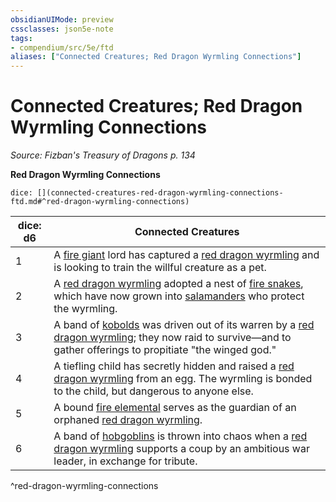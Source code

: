 ```yaml
---
obsidianUIMode: preview
cssclasses: json5e-note
tags:
- compendium/src/5e/ftd
aliases: ["Connected Creatures; Red Dragon Wyrmling Connections"]
---
```

# Connected Creatures; Red Dragon Wyrmling Connections
*Source: Fizban's Treasury of Dragons p. 134* 

**Red Dragon Wyrmling Connections**

`dice: [](connected-creatures-red-dragon-wyrmling-connections-ftd.md#^red-dragon-wyrmling-connections)`

| dice: d6 | Connected Creatures |
|----------|---------------------|
| 1 | A [fire giant](/Systems/5e/bestiary/giant/fire-giant.md) lord has captured a [red dragon wyrmling](/Systems/5e/bestiary/dragon/red-dragon-wyrmling.md) and is looking to train the willful creature as a pet. |
| 2 | A [red dragon wyrmling](/Systems/5e/bestiary/dragon/red-dragon-wyrmling.md) adopted a nest of [fire snakes](/Systems/5e/bestiary/elemental/fire-snake.md), which have now grown into [salamanders](/Systems/5e/bestiary/elemental/salamander.md) who protect the wyrmling. |
| 3 | A band of [kobolds](/Systems/5e/bestiary/humanoid/kobold.md) was driven out of its warren by a [red dragon wyrmling](/Systems/5e/bestiary/dragon/red-dragon-wyrmling.md); they now raid to survive—and to gather offerings to propitiate "the winged god." |
| 4 | A tiefling child has secretly hidden and raised a [red dragon wyrmling](/Systems/5e/bestiary/dragon/red-dragon-wyrmling.md) from an egg. The wyrmling is bonded to the child, but dangerous to anyone else. |
| 5 | A bound [fire elemental](/Systems/5e/bestiary/elemental/fire-elemental.md) serves as the guardian of an orphaned [red dragon wyrmling](/Systems/5e/bestiary/dragon/red-dragon-wyrmling.md). |
| 6 | A band of [hobgoblins](/Systems/5e/bestiary/humanoid/hobgoblin.md) is thrown into chaos when a [red dragon wyrmling](/Systems/5e/bestiary/dragon/red-dragon-wyrmling.md) supports a coup by an ambitious war leader, in exchange for tribute. |
^red-dragon-wyrmling-connections